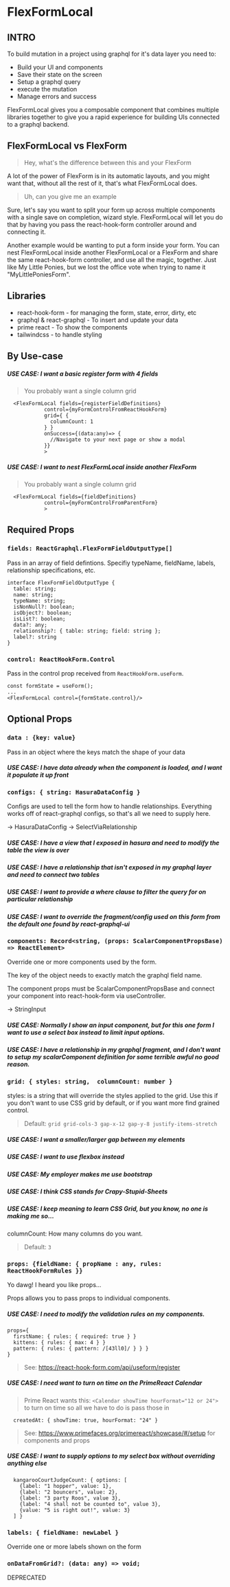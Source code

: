 # FlexFormLocal

## INTRO

To build mutation in a project using graphql for it's data layer you need to:
* Build your UI and components
* Save their state on the screen
* Setup a graphql query
* execute the mutation
* Manage errors and success

FlexFormLocal gives you a composable component that combines multiple libraries together to give you a rapid experience for building UIs connected to a graphql backend.


## FlexFormLocal vs FlexForm

> Hey, what's the difference between this and your FlexForm

A lot of the power of FlexForm is in its automatic layouts, and you might want that, without all the rest of it, that's what FlexFormLocal does.

> Uh, can you give me an example

Sure, let's say you want to split your form up across multiple components with a single save on completion, wizard style.  FlexFormLocal will let you do that by having you pass the react-hook-form controller around and connecting it.

Another example would be wanting to put a form inside your form.  You can nest FlexFormLocal inside another FlexFormLocal or a FlexForm and share the same react-hook-form controller, and use all the magic, together.  Just like My Little Ponies, but we lost the office vote when trying to name it "MyLittlePoniesForm".


## Libraries
* react-hook-form - for managing the form, state, error, dirty, etc
* graphql & react-graphql - To insert and update your data
* prime react - To show the components
* tailwindcss - to handle styling

## By Use-case

##### USE CASE: I want a basic register form with 4 fields

> You probably want a single column grid

```
  <FlexFormLocal fields={registerFieldDefinitions}
            control={myFormControlFromReactHookForm}
            grid={ { 
              columnCount: 1
            } }
            onSuccess={(data:any)=> {
              //Navigate to your next page or show a modal
            }}
            >

```

##### USE CASE: I want to nest FlexFormLocal inside another FlexForm

> You probably want a single column grid

```
  <FlexFormLocal fields={fieldDefinitions}
            control={myFormControlFromParentForm}
            >

```

## Required Props

### `fields: ReactGraphql.FlexFormFieldOutputType[]`
Pass in an array of field defintions.  Specifiy typeName, fieldName, labels, relationship specifications, etc.

```
interface FlexFormFieldOutputType {
  table: string;
  name: string;
  typeName: string;
  isNonNull?: boolean;
  isObject?: boolean;
  isList?: boolean;
  data?: any;
  relationship?: { table: string; field: string };
  label?: string
}
```

### `control: ReactHookForm.Control`
Pass in the control prop received from `ReactHookForm.useForm`.

```
const formState = useForm();
...
<FlexFormLocal control={formState.control}/>
```


## Optional Props

### `data : {key: value}`
Pass in an object where the keys match the shape of your data
##### USE CASE: I have data already when the component is loaded, and I want it populate it up front



### `configs: { string: HasuraDataConfig }`
Configs are used to tell the form how to handle relationships.  Everything works off of react-graphql configs, so that's all we need to supply here.  

-> HasuraDataConfig
-> SelectViaRelationship

##### USE CASE: I have a view that I exposed in hasura and need to modify the table the view is over
##### USE CASE: I have a relationship that isn't exposed in my graphql layer and need to connect two tables
##### USE CASE: I want to provide a where clause to filter the query for on particular relationship
##### USE CASE: I want to override the fragment/config used on this form from the default one found by react-graphql-ui

### `components: Record<string, (props: ScalarComponentPropsBase) => ReactElement>`
Override one or more components used by the form.

The key of the object needs to exactly match the graphql field name.

The component props must be ScalarComponentPropsBase and connect your component into react-hook-form via useController.

-> StringInput

##### USE CASE: Normally I show an input component, but for this one form I want to use a select box instead to limit input options.
##### USE CASE: I have a relationship in my graphql fragment, and I don't want to setup my scalarComponent definition for some terrible awful no good reason.

### `grid: { styles: string,  columnCount: number }`
styles: is a string that will override the styles applied to the grid.  Use this if you don't want to use CSS grid by default, or if you want more find grained control. 
  
> Default: `grid grid-cols-3 gap-x-12 gap-y-8 justify-items-stretch`

##### USE CASE: I want a smaller/larger gap between my elements
##### USE CASE: I want to use flexbox instead
##### USE CASE: My employer makes me use bootstrap
##### USE CASE: I think CSS stands for Crapy-Stupid-Sheets
##### USE CASE: I keep meaning to learn CSS Grid, but you know, no one is making me so...

columnCount: How many columns do you want.

> Default: `3`

### `props: {fieldName: { propName : any, rules: ReactHookFormRules }}`

Yo dawg!  I heard you like props...

Props allows you to pass props to individual components.

##### USE CASE: I need to modify the validation rules on my components.
```
props={ 
  firstName: { rules: { required: true } } 
  kittens: { rules: { max: 4 } }
  pattern: { rules: { pattern: /[43ll0]/ } } }
}
```
> See: https://react-hook-form.com/api/useform/register


##### USE CASE: I need want to turn on time on the PrimeReact Calendar

> Prime React wants this: `<Calendar showTime hourFormat="12 or 24">` to turn on time so all we have to do is pass those in

```
  createdAt: { showTime: true, hourFormat: "24" } 
```
> See: https://www.primefaces.org/primereact/showcase/#/setup for components and props

##### USE CASE: I want to supply options to my select box without overriding anything else

```
  kangarooCourtJudgeCount: { options: [
    {label: "1 hopper", value: 1}, 
    {label: "2 bouncers", value: 2}, 
    {label: "3 party Roos", value 3}, 
    {label: "4 shall not be counted to", value 3}, 
    {value: "5 is right out!", value: 3}
  ] }
```

### `labels: { fieldName: newLabel }`
Override one or more labels shown on the form


### `onDataFromGrid?: (data: any) => void;`
DEPRECATED
